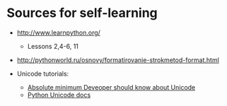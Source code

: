 # Sources for self-learning


* http://www.learnpython.org/ 
    * Lessons 2,4-6, 11
* http://pythonworld.ru/osnovy/formatirovanie-strokmetod-format.html

* Unicode tutorials:
    * [Absolute minimum Deveoper should know about Unicode](https://www.joelonsoftware.com/2003/10/08/the-absolute-minimum-every-software-developer-absolutely-positively-must-know-about-unicode-and-character-sets-no-excuses/)
    * [Python Unicode docs](https://docs.python.org/3/howto/unicode.html)